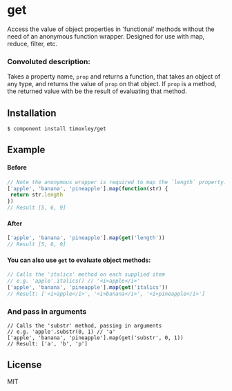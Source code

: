 # get

Access the value of object properties in 'functional' methods without the
need of an anonymous function wrapper. Designed for use with map, reduce,
filter, etc.

### Convoluted description:
Takes a property name, `prop` and returns a function, that takes an object of
any type, and returns the value of `prop` on that object. If `prop` is a
method, the returned value with be the result of evaluating that method.

## Installation

    $ component install timoxley/get

## Example

#### Before
```js
// Note the anonymous wrapper is required to map the `length` property.
['apple', 'banana', 'pineapple'].map(function(str) {
 return str.length
})
// Result [5, 6, 9]
```

#### After
```js
['apple', 'banana', 'pineapple'].map(get('length'))
// Result [5, 6, 9]
```

#### You can also use `get` to evaluate object methods:

```js
// Calls the 'italics' method on each supplied item
// e.g. 'apple'.italics() // '<i>apple</i>'
['apple', 'banana', 'pineapple'].map(get('italics'))
// Result: ['<i>apple</i>', '<i>banana</i>', '<i>pineapple</i>']
```
### And pass in arguments
```
// Calls the 'substr' method, passing in arguments
// e.g. 'apple'.substr(0, 1) // 'a'
['apple', 'banana', 'pineapple'].map(get('substr', 0, 1))
// Result: ['a', 'b', 'p']
```

## License

  MIT
